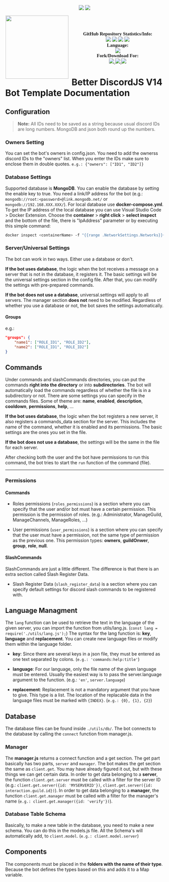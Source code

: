 <p align="center">
    <img src="https://forthebadge.com/images/badges/powered-by-electricity.svg" />
    <img src="https://forthebadge.com/images/badges/powered-by-black-magic.svg" />
</p>

<p align="center">
	<img src="https://media.discordapp.net/attachments/781636061000368209/1010141641836855376/0_E7ioyfbvAEI4v8ta.jpeg?width=960&height=540" height="200" style="float: left; margin: 0px 10px 15px 1px;"/> <a style="font-size: 20px"> <a style="font-size: 30px"><br>
</p>

<p align="center">
    <a style="font-size:15px;font-family:verdana"><b>GitHub Repository Statistics/Info:</b></a><br>
    <img src="https://img.shields.io/github/forks/Da4ndo/Better-DiscordJS-V14-Bot-Template?label=Forks&color=lime&logo=githubactions&logoColor=lime">
    <img src="https://img.shields.io/github/stars/Da4ndo/Better-DiscordJS-V14-Bot-Template?label=Stars&color=yellow&logo=reverbnation&logoColor=yellow">
    <img src="https://img.shields.io/github/license/Da4ndo/Better-DiscordJS-V14-Bot-Template?label=License&color=808080&logo=gitbook&logoColor=808080">
    <img src="https://img.shields.io/github/issues/Da4ndo/Better-DiscordJS-V14-Bot-Template?label=Issues&color=red&logo=ifixit&logoColor=red">
    <br>
    <a style="font-size:15px;font-family:verdana"><b>Language:</b></a><br>
    <img src="https://img.shields.io/badge/JavaScript-100000?label=Made%20with:&style=flat&logo=javascript&color=yellow">
    <br>
    <a style="font-size:15px;font-family:verdana"><b>Fork/Download For:</b></a><br>
    <a href="https://replit.com/github/Da4ndo/Better-DiscordJS-V14-Bot-Template">
        <img src="https://img.shields.io/badge/Repl.it-100000?label=Fork%20on:&style=flat&logo=replit&color=808080&logoColor=white">
    </a>
    <a href="https://github.com/Da4ndo/Better-DiscordJS-V14-Bot-Template/archive/refs/heads/main.zip">
        <img src="https://img.shields.io/badge/Visual Studio Code-100000?label=Download%20for:&style=flat&logo=visual studio code&color=blue&logoColor=007ACC">
    </a>
    <a href="https://github.com/Da4ndo/Better-DiscordJS-V14-Bot-Template/fork">
        <img src="https://img.shields.io/badge/GitHub-100000?label=Fork%20on:&style=flat&logo=github&color=808080">
    </a>
</p>

# Better DiscordJS V14 Bot Template Documentation

## Configuration

> **Note:** All IDs need to be saved as a string because usual discord IDs are long numbers. MongoDB and json both round up the numbers.

### Owners Setting

You can set the bot's owners in config.json. You need to add the ownerss discord IDs to the "owners" list. When you enter the IDs make sure to enclose them in double quotes. `e.g.: {"owners": ["ID1", "ID2"]}`

### Database Settings

Supported database is **MongoDB**. You can enable the database by setting the enable key to true. You need a link/IP address for the bot (e.g.: `mongodb://root:<password>@link.mongodb.net/` or `mongodb://192.168.XXX.XXX/`). For local database use **docker-compose.yml**. To get the IP address of the local database you can use Visual Studio Code > Docker Extension. Choose the **container** > **right click** > **select inspect** and the bottom of the file, there is "IpAddress" parameter or by executing this simple command:
```bash
docker inspect <containerName> -f "{{range .NetworkSettings.Networks}}{{.IPAddress}}{{end}}"
```

### Server/Universal Settings

The bot can work in two ways. Either use a database or don't. 

**If the bot uses database**, the logic when the bot receives a message on a server that is not in the database, it registers it. The basic settings will be the universal settings section in the config file. After that, you can modify the settings with pre-prepared commands. 

**If the bot does not use a database**, universal.settings will apply to all servers. The manager section **does not** need to be modified. Regardless of whether you use a database or not, the bot saves the settings automatically.

#### Groups

e.g.: 
```json
"groups": {
    "name1": ["ROLE_ID1", "ROLE_ID2"],
    "name2": ["ROLE_ID1", "ROLE_ID2"]
}
```

## Commands

Under commands and slashCommands directories, you can put the commands **right into the directory** or into **subdirectories**. The bot will automatically load the commands regardless of whether the file is in a subdirectory or not. There are some settings you can specify in the commands files. Some of theme are: **name**, **enabled**, **description**, **cooldown**, **permissions**, **help**, ...

**If the bot uses database**, the logic when the bot registers a new server, it also registers a commands_data section for the server. This includes the name of the command, whether it is enabled and its permissions. The basic settings are the ones you set in the file. 

**If the bot does not use a database**, the settings will be the same in the file for each server.

After checking both the user and the bot have permissions to run this command, the bot tries to start the `run` function of the command (file).

---
### Permissions

#### Commands

- Roles permissions (`roles_permissions`) is a section where you can specify that the user and/or bot must have a certain permission. This permission is the permission of roles. (e.g.: Administrator, ManageGuild, ManageChannels, ManageRoles, ...)

- User permissions (`user_permissions`) is a section where you can specify that the user must have a permission, not the same type of permission as the previous one. This permission types: **owners**, **guildOnwer**, **group**, **role**, **null**.

#### SlashCommands

SlashCommands are just a little different. The difference is that there is an extra section called Slash Register Data.
- Slash Register Data (`slash_register_data`) is a section where you can specify default settings for discord slash commands to be registered with.

## Language Managment

The `lang` function can be used to retrieve the text in the language of the given server, you can import the function from utils/lang.js. (`const lang = require('./utils/lang.js');`)
The syntax for the lang function is: **key**, **language** and **replacement**. You can create new language files or modify them within the language folder. 
- **key**: Since there are several keys in a json file, they must be entered as one text separated by colons. (`e.g.: 'commands:help:title'`)

- **language**: For our language, only the file name of the given language must be entered. Usually the easiest way is to pass the server.language argument to the function. (e.g.: `'en'`, `server.language`)

- **replacement**: Replacement is not a mandatory argument that you have to give. This type is a list. The location of the replacable data in the language files must be marked with `{INDEX}`. (`e.g.: {0}, {1}, {2}`)

## Database

The database files can be found inside `./utils/db/`. The bot connects to the database by calling the `connect` function from manager.js.

### Manager

The **manager.js** returns a connect function and a get section. The get part basically has two parts, `server` and `manager`. The bot makes the get section the same as `client.get`. You may have already figured it out, but with these things we can get certain data. In order to get data belonging to a **server**, the function `client.get.server` must be called with a filter for the server ID (e.g.: `client.get.server({id: 'MYSERVERID'})`, `client.get.server({id: interaction.guild.id})`). In order to get data belonging to a **manager**, the function `client.get.manager` must be called with a filter for the manager's name (`e.g.: client.get.manager({id: 'verify'})`).

### Database Table Schema

Basically, to make a new table in the database, you need to make a new schema. You can do this in the models.js file. All the Schema's will automatically add, to `client.model`. (`e.g.: client.model.server`)

## Components

The components must be placed in the **folders with the name of their type**. Because the bot defines the types based on this and adds it to a Map variable. 
